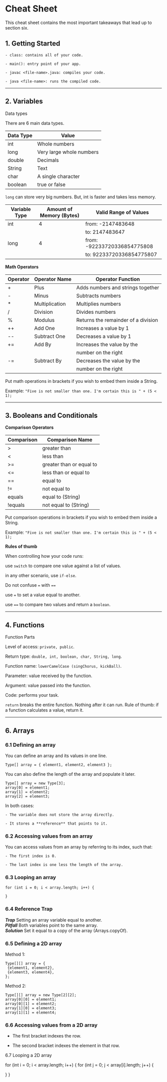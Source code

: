 # Cheat Sheet 

This cheat sheet contains the most important takeaways that lead up to section six.

## 1. Getting Started
    - class: contains all of your code.

    - main(): entry point of your app.

    - javac <file-name>.java: compiles your code.

    - java <file-name>: runs the compiled code.

_____

## 2. Variables
Data types

There are 6 main data types.

| Data Type     | Value                     |
| ------------- | ------------------------- |
| int           | Whole numbers             |
| long          | Very large whole numbers  |
| double        | Decimals                  |
| String        | Text                      |
| char          | A single character        |
| boolean       | true or false             |

`long` can store very big numbers. But, int is faster and takes less memory.

| Variable Type | Amount of Memory (Bytes)  | Valid Range of Values             | 
| ------------- | ------------------------- | --------------------------------- |
| int           | 4                         | from: -2147483648                 |
|               |                           | to: 2147483647                    |
| long          | 4                         | from: -92233720336854775808       |
|               |                           | to: 92233720336854775807          |

**Math Operators**

| Operator | Operator Name    | Operator Function                   | 
| -------- | ---------------- | ----------------------------------- |
| +        | Plus             | Adds numbers and strings together   |
| -        | Minus            | Subtracts numbers                   |
| *        | Multiplication   | Multiplies numbers                  |
| /        | Division         | Divides numbers                     |
| %        | Modulus          | Returns the remainder of a division |
| ++       | Add One          | Increases a value by 1              |
| --       | Subtract One     | Decreases a value by 1              |
| +=       | Add By           | Increases the value by the          |
|          |                  |       number on the right           |
| -=       | Subtract By      | Decreases the value by the          |
|          |                  |       number on the right           |

Put math operations in brackets if you wish to embed them inside a String.

Example:  `"Five is not smaller than one. I'm certain this is " + (5 < 1);`
 

_____

## 3. Booleans and Conditionals

**Comparison Operators**

| Comparison | Comparison Name           |
| ---------- | ------------------------- |
| >          | greater than              |
| <          | less than                 |
| >=         | greater than or equal to  |
| <=         | less than or equal to     |
| ==         | equal to                  |
| !=         | not equal to              |
| equals     | equal to (String)         |
| !equals    | not equal to (String)     |

Put comparison operations in brackets if you wish to embed them inside a String.

Example: `"Five is not smaller than one. I'm certain this is " + (5 < 1);`


**Rules of thumb**

When controlling how your code runs:

use `switch` to compare one value against a list of values.

in any other scenario, use `if-else`.

Do not confuse `=` with `==`

use `=` to set a value equal to another.

use `==` to compare two values and return a `boolean`.
_____

## 4. Functions

Function Parts

Level of access: `private, public`.

Return type: `double, int, boolean, char, String, long`.

Function name: `lowerCamelCase (singChorus, kickBall)`.

Parameter: value received by the function.

Argument: value passed into the function.

Code: performs your task.

`return` breaks the entire function. Nothing after it can run.
Rule of thumb: if a function calculates a value, return it.

_____

## 6. Arrays

### 6.1 Defining an array

You can define an array and its values in one line.

`Type[] array = { element1, element2, element3 };`

You can also define the length of the array and populate it later.

```
Type[] array = new Type[3]; 
array[0] = element1;
array[1] = element2;
array[2] = element3;
```

In both cases:

    - The variable does not store the array directly.

    - It stores a **reference** that points to it.

### 6.2 Accessing values from an array

You can access values from an array by referring to its index, such that:

    - The first index is 0.

    - The last index is one less the length of the array.

### 6.3 Looping an array
```
for (int i = 0﻿; i < array.length; i++﻿) {

}
```

### 6.4 Reference Trap

***Trap***  Setting an array variable equal to another.<br>
***Pitfall***   Both variables point to the same array.<br>
***Solution***  Set it equal to a copy of the array (Arrays.copyOf).<br>


### 6.5 Defining a 2D array

Method 1:
```
Type[][] array = {
 {element1, element2},
 {element3, element4},
};
```

Method 2:
```
Type[][] array = new Type[2][2];
array[0][0] = element1;
array[0][1] = element2;
array[1][0] = element3;
array[1][1] = element4;
```

### 6.6 Accessing values from a 2D array

- The first bracket indexes the row.

- The second bracket indexes the element in that row.

6.7 Looping a 2D array

for (int i = 0﻿; i < array.length; i++﻿) {
   for (int j = 0﻿; j < array[i]﻿.length; j++﻿) {

   }
}
